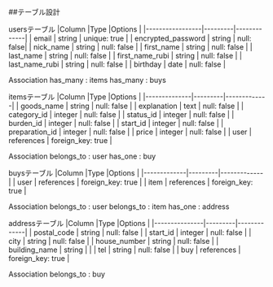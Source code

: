 ##テーブル設計

  usersテーブル
|Column           |Type     |Options      |
|-----------------|---------|-------------|
| email           | string  | unique: true |
| encrypted_password        | string  | null: false|
| nick_name       | string  | null: false |
| first_name      | string  | null: false |
| last_name       | string  | null: false |
| first_name_rubi | string  | null: false |
| last_name_rubi  | string  | null: false |
| birthday        | date | null: false |


  Association
  has_many : items
  has_many : buys

  itemsテーブル
|Column        |Type     |Options      |
|--------------|---------|-------------|
| goods_name     | string  | null: false |
| explanation  | text    | null: false |
| category_id    | integer  | null: false |
| status_id      | integer  | null: false |
| burden_id      | integer  | null: false |
| start_id       | integer  | null: false |
| preparation_id | integer | null: false |
| price        | integer | null: false |
| user         | references | foreign_key: true |

  Association
  belongs_to : user
  has_one : buy

  buysテーブル
|Column       |Type     |Options      |
|-------------|---------|-------------|
| user        | references | foreign_key: true |
| item        | references | foreign_key: true |

  Association
  belongs_to : user
  belongs_to : item
  has_one : address

  addressテーブル
|Column         |Type     |Options      |
|---------------|---------|-------------|
| postal_code   | string | null: false |
| start_id    | integer  | null: false |
| city          | string  | null: false |
| house_number  | string  | null: false |
| building_name | string  |             |
| tel           | string  | null: false |
| buy           | references | foreign_key: true |

  Association
  belongs_to : buy
